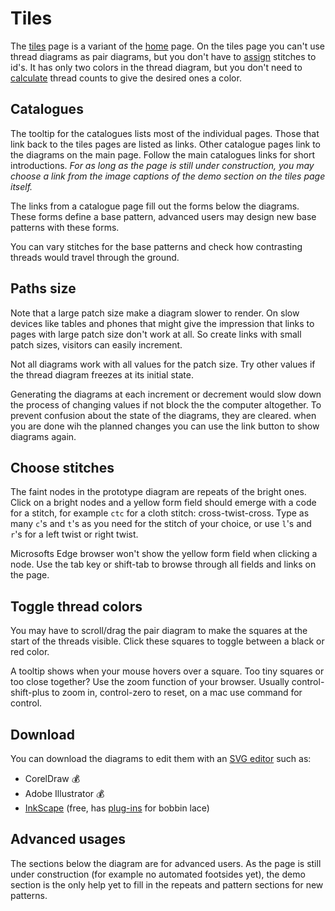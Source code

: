 Tiles
=====

The [tiles] page is a variant of the [home] page.
On the tiles page you can't use thread diagrams as pair diagrams,
but you don't have to [assign] stitches to id's.
It has only two colors in the thread diagram,
but you don't need to [calculate] thread counts
to give the desired ones a color.

[tiles]: /GroundForge/tiles
[home]: /GroundForge
[assign]: /GroundForge/help/Choose-Stitches#assign-stitches
[calculate]: /GroundForge/help/Thread-Colors


Catalogues
----------
The tooltip for the catalogues lists most of the individual pages.
Those that link back to the tiles pages are listed as links.
Other catalogue pages link to the diagrams on the main page.
Follow the main catalogues links for short introductions.
_For as long as the page is still under construction,
you may choose a link from the image captions of the demo section
on the tiles page itself._

The links from a catalogue page fill out the forms below the diagrams.
These forms define a base pattern, advanced users may design
new base patterns with these forms.

You can vary stitches for the base patterns and check how
contrasting threads would travel through the ground.

Paths size
----------
Note that a large patch size make a diagram slower to render.
On slow devices like tables and phones that might give
the impression that links to pages with large patch size don't work at all.
So create links with small patch sizes, visitors can easily increment.

Not all diagrams work with all values for the patch size.
Try other values if the thread diagram freezes at its initial state. 

Generating the diagrams at each increment or decrement would slow down
the process of changing values if not block the the computer altogether.
To prevent confusion about the state of the diagrams, they are cleared.
when you are done wih the planned changes you can use the link button
to show diagrams again. 

Choose stitches
---------------
The faint nodes in the prototype diagram are repeats of the bright ones.
Click on a bright nodes and a yellow form field should emerge with a code
for a stitch, for example `ctc` for a cloth stitch: cross-twist-cross.
Type as many `c`'s and `t`'s as you need for the stitch of your choice,
or use `l`'s and `r`'s for a left twist or right twist.

Microsofts Edge browser won't show the yellow form field when clicking a node.
Use the tab key or shift-tab to browse through all fields and links on the page.

Toggle thread colors
--------------------
You may have to scroll/drag the pair diagram to make
the squares at the start of the threads visible.
Click these squares to toggle between a black or red color.

A tooltip shows when your mouse hovers over a square. 
Too tiny squares or too close together? Use the zoom function of your browser.
Usually control-shift-plus to zoom in, control-zero to reset,
on a mac use command for control.

Download
--------
You can download the diagrams to edit them with an [SVG editor] such as:
- CorelDraw 💰
- Adobe Illustrator 💰
- [InkScape](http://www.inkscape.org/) (free, has [plug-ins] for bobbin lace)

[plug-ins]: https://d-bl.github.io/inkscape-bobbinlace/
[SVG editor]: https://en.wikipedia.org/wiki/Comparison_of_vector_graphics_editors#File_format_support

Advanced usages
---------------
The sections below the diagram are for advanced users.
As the page is still under construction (for example no automated footsides yet),
the demo section is the only help yet to fill in the repeats and pattern sections
for new patterns. 
